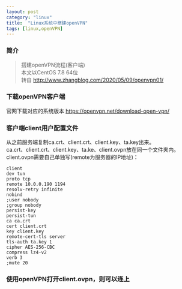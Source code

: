 ```yaml
---
layout: post
category: "linux"
title:  "Linux系统中搭建openVPN"
tags: [linux,openVPN]
---
```


### 简介
>搭建openVPN流程(客户端)  
>本文以CentOS 7.8 64位  
>转自 http://www.zhangblog.com/2020/05/09/openvpn01/  

### 下载openVPN客户端
官网下载对应的系统版本 https://openvpn.net/download-open-vpn/ 

### 客户端client用户配置文件
从之前服务端复制ca.crt、client.crt、client.key、ta.key出来。  
ca.crt、client.crt、client.key、ta.ke、client.ovpn放在同一个文件夹内。  
client.ovpn需要自己单独写(remote为服务器的IP地址)：  
~~~
client
dev tun
proto tcp
remote 10.0.0.190 1194
resolv-retry infinite
nobind
;user nobody
;group nobody
persist-key
persist-tun
ca ca.crt
cert client.crt
key client.key
remote-cert-tls server
tls-auth ta.key 1
cipher AES-256-CBC
compress lz4-v2
verb 3
;mute 20
~~~

### 使用openVPN打开client.ovpn，则可以连上
